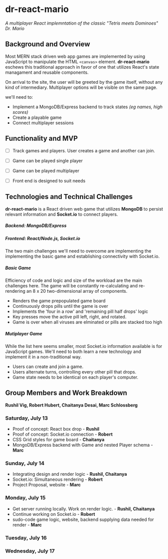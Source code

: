 # dr-react-mario
*A multiplayer React implemntation of the classic "Tetris meets Dominoes" Dr. Mario*

## Background and Overview
Most MERN stack driven web app games are implemented by using JavaScript 
to manipulate the HTML `<canvas>` element. **dr-react-mario** eschews this traditional approach in favor of one that 
utilizes React's state managament and reusable components.

On arrival to the site, the user will be greeted by the game itself, without any kind
of intermediary.  Multiplayer options will be visible on the same page.

we'll need to:
* Implement a MongoDB/Express backend to track states *(eg names, high scores)*
* Create a playable game
* Connect multiplayer sessions

## Functionality and MVP

 - [ ] Track games and players.  User creates a game and another can join.
 - [ ] Game can be played single player
 - [ ] Game can be played multiplayer
 - [ ] Front end is designed to suit needs


## Technologies and Technical Challenges
**dr-react-mario** is a React driven web game that utilizes **MongoDB** to persist
relevant information and **Socket.io** to connect players.

##### Backend: MongoDB/Express

##### Frontend: React/Node.js, Socket.io

The two main challenges we'll need to overcome are implementing the implementing the
basic game and establishing connectivity with Socket.io.

##### Basic Game
Efficiency of code and logic and size of the workload are the main challenges here.  The game will be constantly re-calculating and re-rendering an 8 x 20 two-dimensional array of components.

* Renders the game prepopulated game board
* Continuously drops pills until the game is over
* Implements the 'four in a row' and 'remaining pill half drops' logic
* Key presses move the active pill left, right, and rotated.
* Game is over when all viruses are elminated or pills are stacked too high

##### Mutiplayer Game
While the list here seems smaller, most Socket.io information available is for JavaScript games.  We'll need to both
learn a new technology and implement it in a non-traditional way.
* Users can create and join a game.
* Users alternate turns, controlling every other pill that drops.
* Game state needs to be identical on each player's computer. 


## Group Members and Work Breakdown
**Rushil Vig, Robert Hubert, Chaitanya Desai, Marc Schlossberg**

### Saturday, July 13
* Proof of concept: React box drop - **Rushil**
* Proof of concept: Socket.io connection - **Robert**
* CSS Grid styles for game board - **Chaitanya**
* MongoDB/Express backend with Game and nested Player schema - **Marc**

### Sunday, July 14
* Integrating design and render logic - **Rushil, Chaitanya**
* Socket.io: Simultaneous rendering - **Robert**
* Project Proposal, website - **Marc**

### Monday, July 15
* Get server running locally.  Work on render logic. - **Rushil, Chaitanya**
* Continue working on Socket.io - **Robert**
* sudo-code game logic, website, backend supplying data needed for render - **Marc**


### Tuesday, July 16


### Wednesday, July 17